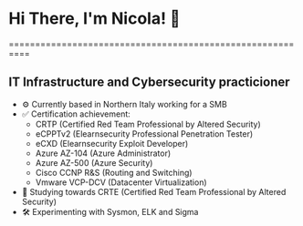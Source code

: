# Hi There, I'm Nicola! 👋
==========================================================

IT Infrastructure and Cybersecurity practicioner
--------------------------------------------------------

- ⚙ Currently based in Northern Italy working for a SMB
- ✅ Certification achievement:
     * CRTP (Certified Red Team Professional by Altered Security)
     * eCPPTv2 (Elearnsecurity Professional Penetration Tester)
     * eCXD (Elearnsecurity Exploit Developer)
     * Azure AZ-104 (Azure Administrator)
     * Azure AZ-500 (Azure Security) 
     * Cisco CCNP R&S (Routing and Switching)
     * Vmware VCP-DCV (Datacenter Virtualization)
- 📖 Studying towards CRTE (Certified Red Team Professional by Altered Security)
- 🛠️ Experimenting with Sysmon, ELK and Sigma
